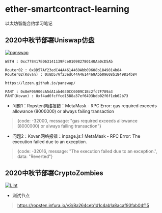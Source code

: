 # ether-smartcontract-learning
以太坊智能合约学习笔记

## 2020中秋节部署Uniswap仿盘
[![panswap](https://lzzen.github.io/panswap/static/media/logo.742edb09.svg)](https://lzzen.github.io/panswap)

```
WETH : 0xc778417E063141139Fce010982780140Aa0cD5Ab

Router02 : 0x8D57Af23edC44A4614469Abb09608b1849814b84
Router02(Kovan) : 0x8D57Af23edC44A4614469Abb09608b1849814b84

https://lzzen.github.io/panswap/

PANT : 0x8eF06906cA5dA1ab4630CC6009C1Bc2fc7F789a3
PANT(Kovan) : 0xf4ad6fcffcd1588a37ef6493bdb02f6f1eb62b73
```

- 问题1：Ropsten网络报错：MetaMask - RPC Error: gas required exceeds allowance (8000000) or always failing transaction
> {code: -32000, message: "gas required exceeds allowance (8000000) or always failing transaction"}

- 问题2：Kovan网络报错：inpage.js:1 MetaMask - RPC Error: The execution failed due to an exception.
> {code: -32016, message: "The execution failed due to an exception.", data: "Reverted"}


## 2020中秋节部署CryptoZombies
[![Lint](https://cryptozombies.io/course/favicon.ico)](https://cryptozombies.io/zh/lesson/10/chapter/6)
- 测试节点
> https://ropsten.infura.io/v3/8a264ceb1d1c4ab1a8acaf93fab04f15
